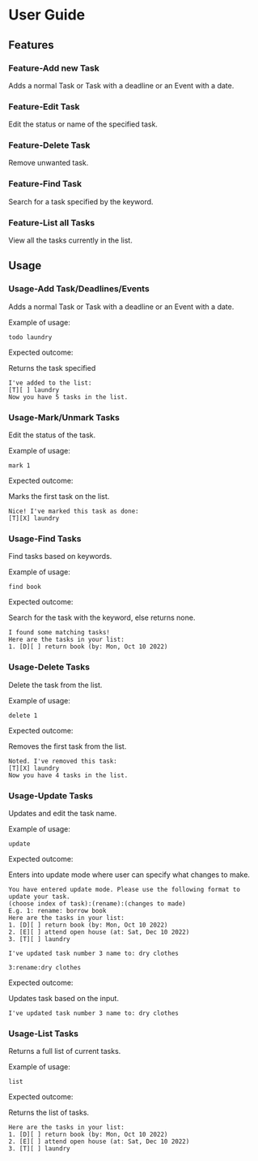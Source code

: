 # User Guide

## Features 

### Feature-Add new Task

Adds a normal Task or Task with a deadline or an Event with a date.

### Feature-Edit Task

Edit the status or name of the specified task.

### Feature-Delete Task

Remove unwanted task.

### Feature-Find Task

Search for a task specified by the keyword.

### Feature-List all Tasks

View all the tasks currently in the list.

## Usage

### Usage-Add Task/Deadlines/Events

Adds a normal Task or Task with a deadline or an Event with a date.

Example of usage: 

`todo laundry`

Expected outcome:

Returns the task specified

```
I've added to the list:
[T][ ] laundry
Now you have 5 tasks in the list.
```

### Usage-Mark/Unmark Tasks

Edit the status of the task.

Example of usage: 

`mark 1`

Expected outcome:

Marks the first task on the list.

```
Nice! I've marked this task as done:
[T][X] laundry
```

### Usage-Find Tasks

Find tasks based on keywords.

Example of usage: 

`find book`

Expected outcome:

Search for the task with the keyword, else returns none.

```
I found some matching tasks!
Here are the tasks in your list:
1. [D][ ] return book (by: Mon, Oct 10 2022)
```

### Usage-Delete Tasks

Delete the task from the list.

Example of usage: 

`delete 1`

Expected outcome:

Removes the first task from the list.

```
Noted. I've removed this task:
[T][X] laundry
Now you have 4 tasks in the list.
```

### Usage-Update Tasks

Updates and edit the task name.

Example of usage: 

`update`

Expected outcome:

Enters into update mode where user can specify what changes to make.

```
You have entered update mode. Please use the following format to update your task.
(choose index of task):(rename):(changes to made)
E.g. 1: rename: borrow book
Here are the tasks in your list:
1. [D][ ] return book (by: Mon, Oct 10 2022)
2. [E][ ] attend open house (at: Sat, Dec 10 2022)
3. [T][ ] laundry

I've updated task number 3 name to: dry clothes
```

`3:rename:dry clothes`

Expected outcome:

Updates task based on the input.

```
I've updated task number 3 name to: dry clothes
```

### Usage-List Tasks

Returns a full list of current tasks.

Example of usage: 

`list`

Expected outcome:

Returns the list of tasks.

```
Here are the tasks in your list:
1. [D][ ] return book (by: Mon, Oct 10 2022)
2. [E][ ] attend open house (at: Sat, Dec 10 2022)
3. [T][ ] laundry
```


